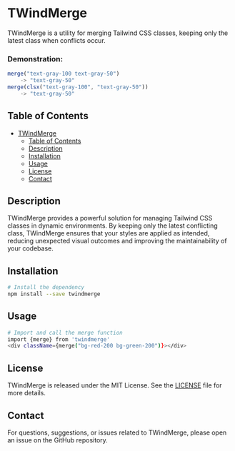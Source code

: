 # TWindMerge

TWindMerge is a utility for merging Tailwind CSS classes, keeping only the latest class when conflicts occur.

### Demonstration:


```typescript
merge("text-gray-100 text-gray-50")
    -> "text-gray-50"
merge(clsx("text-gray-100", "text-gray-50")) 
    -> "text-gray-50"
```

## Table of Contents

- [TWindMerge](#TWindMerge)
  - [Table of Contents](#table-of-contents)
  - [Description](#description)
  - [Installation](#installation)
  - [Usage](#usage)
  - [License](#license)
  - [Contact](#contact)

## Description

TWindMerge provides a powerful solution for managing Tailwind CSS classes in dynamic environments. 
By keeping only the latest conflicting class, TWindMerge ensures that your styles are applied as intended, reducing unexpected visual outcomes and improving the maintainability of your codebase.


## Installation

```bash
# Install the dependency
npm install --save twindmerge

```

## Usage

```bash
# Import and call the merge function
import {merge} from 'twindmerge'
<div className={merge("bg-red-200 bg-green-200")}></div>
```


## License

TWindMerge is released under the MIT License. See the [LICENSE](LICENSE) file for more details.

## Contact

For questions, suggestions, or issues related to TWindMerge, please open an issue on the GitHub repository.

